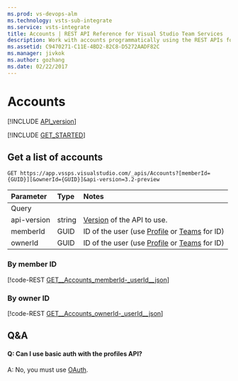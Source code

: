 ```yaml
---
ms.prod: vs-devops-alm
ms.technology: vsts-sub-integrate
ms.service: vsts-integrate
title: Accounts | REST API Reference for Visual Studio Team Services
description: Work with accounts programmatically using the REST APIs for Visual Studio Team Services.
ms.assetid: C9470271-C11E-4BD2-82C8-D5272AADF82C
ms.manager: jivkok
ms.author: gozhang
ms.date: 02/22/2017
---
```


# Accounts
[!INCLUDE [API_version](../_data/version3-preview2.md)]

[!INCLUDE [GET_STARTED](../_data/get-started.md)]

## Get a list of accounts

```no-highlight
GET https://app.vssps.visualstudio.com/_apis/Accounts?[memberId={GUID}][&ownerId={GUID}]&api-version=3.2-preview
```

| Parameter | Type   | Notes 
|:----------|:-------|:--------------------------
| Query
| api-version | string | [Version](../../get-started/rest/basics.md#versions) of the API to use.
| memberId    | GUID | ID of the user (use [Profile](https://review.docs.microsoft.com/en-us/rest/api/vsts/profile/?branch=master) or [Teams](https://review.docs.microsoft.com/en-us/rest/api/vsts/team/?branch=master) for ID)
| ownerId     | GUID | ID of the user (use [Profile](https://review.docs.microsoft.com/en-us/rest/api/vsts/profile/?branch=master) or [Teams](https://review.docs.microsoft.com/en-us/rest/api/vsts/team/?branch=master) for ID)

### By member ID

[!code-REST [GET__Accounts_memberId-_userId__json](./_data/accounts/GET__Accounts_memberId-_userId_.json)]

### By owner ID

[!code-REST [GET__Accounts_ownerId-_userId__json](./_data/accounts/GET__Accounts_ownerId-_userId_.json)]

## Q&A

<!-- BEGINSECTION class="md-qanda" -->

#### Q: Can I use basic auth with the profiles API?

A: No, you must use [OAuth](../../get-started/Authentication/oauth.md).

<!-- ENDSECTION --> 

